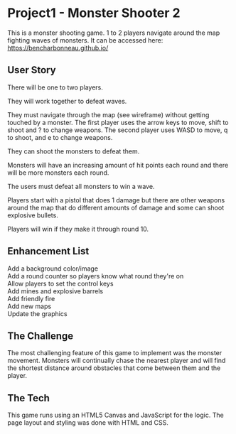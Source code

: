 # Project1 - Monster Shooter 2

This is a monster shooting game. 1 to 2 players navigate around the map fighting waves of monsters. It can be accessed here: https://bencharbonneau.github.io/

## User Story

There will be one to two players.

They will work together to defeat waves.

They must navigate through the map (see wireframe) without getting touched by a monster.
The first player uses the arrow keys to move, shift to shoot and ? to change weapons.
The second player uses WASD to move, q to shoot, and e to change weapons.

They can shoot the monsters to defeat them.

Monsters will have an increasing amount of hit points each round and there will be more monsters each round.

The users must defeat all monsters to win a wave.

Players start with a pistol that does 1 damage but there are other weapons around the map that do different amounts of damage and some can shoot explosive bullets.

Players will win if they make it through round 10.

## Enhancement List

Add a background color/image<br>
Add a round counter so players know what round they're on<br>
Allow players to set the control keys<br>
Add mines and explosive barrels<br>
Add friendly fire<br>
Add new maps<br>
Update the graphics<br>

## The Challenge

The most challenging feature of this game to implement was the monster movement. Monsters will continually chase the nearest player and will find the shortest distance around obstacles that come between them and the player.

## The Tech

This game runs using an HTML5 Canvas and JavaScript for the logic. The page layout and styling was done with HTML and CSS.